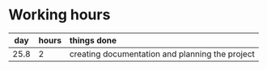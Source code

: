 # Working hours

|  day  | hours | things done  |
| :----:|:-----| :-----|
| 25.8  | 2    | creating documentation and planning the project |
